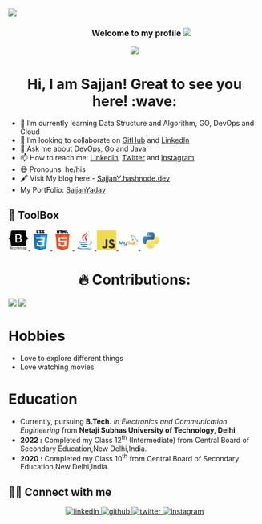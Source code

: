 <div>
<img align="center" src="https://i.imgur.com/4ASafy0.png">
</div>

<h3 align="center">
  &nbsp;&nbsp;&nbsp;&nbsp;&nbsp;&nbsp;&nbsp;Welcome to my profile
  <img src="https://media.giphy.com/media/hvRJCLFzcasrR4ia7z/giphy.gif" width="28">
</h3>

<!-- Typing SVG by DenverCoder1 - https://github.com/DenverCoder1/readme-typing-svg -->
<p align="center">
<!--   <a href="https://github.com/DenverCoder1/readme-typing-svg"> -->
    <img src="https://readme-typing-svg.herokuapp.com?color=E22FE4&width=380&height=45&lines=Open-Source+Enthusiast;Learning+New+Things+...;Nice+To+Meet+You+...&center=true"></a>

</p>

<!-- Badges template - https://github.com/badges/shields -->


<h1 align="center"> Hi, I am Sajjan! Great to see you here! :wave: </h1>


- 🌱 I’m currently learning Data Structure and Algorithm, GO, DevOps and Cloud
- 👯 I’m looking to collaborate on [GitHub](https://github.com/SajjanYadav) and [LinkedIn](https://www.linkedin.com/in/sajjan-yadav-23987417a/)
- 💬 Ask me about DevOps, Go and Java
- 📫 How to reach me: [LinkedIn](https://www.linkedin.com/in/sajjan-yadav-23987417a/), [Twitter](https://twitter.com/SajjanStr) and [Instagram](https://www.instagram.com/_sajjan_y_/)
- 😄 Pronouns: he/his
- 🖋️ Visit My blog here:- [SajjanY.hashnode.dev](https://hashnode.com/@SajjanY)
- My PortFolio: [SajjanYadav](https://sajjanyadav-website.vercel.app/)





## 🔩 ToolBox 

<p align="left"> <a href="https://getbootstrap.com" target="_blank" rel="noreferrer"> <img src="https://raw.githubusercontent.com/devicons/devicon/master/icons/bootstrap/bootstrap-plain-wordmark.svg" alt="bootstrap" width="40" height="40"/> </a> <a href="https://www.w3schools.com/css/" target="_blank" rel="noreferrer"> <img src="https://raw.githubusercontent.com/devicons/devicon/master/icons/css3/css3-original-wordmark.svg" alt="css3" width="40" height="40"/> </a> <a href="https://www.w3.org/html/" target="_blank" rel="noreferrer"> <img src="https://raw.githubusercontent.com/devicons/devicon/master/icons/html5/html5-original-wordmark.svg" alt="html5" width="40" height="40"/> </a> <a href="https://www.java.com" target="_blank" rel="noreferrer"> <img src="https://raw.githubusercontent.com/devicons/devicon/master/icons/java/java-original.svg" alt="java" width="40" height="40"/> </a> <a href="https://developer.mozilla.org/en-US/docs/Web/JavaScript" target="_blank" rel="noreferrer"> <img src="https://raw.githubusercontent.com/devicons/devicon/master/icons/javascript/javascript-original.svg" alt="javascript" width="40" height="40"/> </a> <a href="https://www.mysql.com/" target="_blank" rel="noreferrer"> <img src="https://raw.githubusercontent.com/devicons/devicon/master/icons/mysql/mysql-original-wordmark.svg" alt="mysql" width="40" height="40"/> </a> <a href="https://www.python.org" target="_blank" rel="noreferrer"> <img src="https://raw.githubusercontent.com/devicons/devicon/master/icons/python/python-original.svg" alt="python" width="40" height="40"/> </a> </p>



<h1 align="center"> 🔥 Contributions: </h1>

	
  <img width="48%" src="https://github-readme-stats.vercel.app/api?username=sajjanyadav&show_icons=true&theme=dark#gh-dark-mode-only" />        <img width="48%" src="https://github-readme-streak-stats.herokuapp.com/?user=sajjanyadav&show_icons=true&theme=dark#gh-dark-mode-only" />
  
# Hobbies
- Love to explore different things
- Love watching movies

# Education
- Currently, pursuing **B.Tech.** *in Electronics and Communication Engineering* from **Netaji Subhas University of Technology, Delhi**
- **2022 :** Completed my Class 12<sup>th</sup> (Intermediate) from Central Board of Secondary Education,New Delhi,India.
- **2020 :** Completed my Class 10<sup>th</sup> from Central Board of Secondary Education,New Delhi,India.
  
</p>



## 🙋‍♂️ Connect with me

<div align="center">
 <a href="https://www.linkedin.com/in/sajjan-yadav-23987417a/" target="_blank">
<img src=https://img.shields.io/badge/linkedin-%231E77B5.svg?&style=for-the-badge&logo=linkedin&logoColor=white alt=linkedin style="margin-bottom: 5px;" />
</a>
<a href="https://github.com/SajjanYadav" target="_blank">
<img src=https://img.shields.io/badge/github-%2324292e.svg?&style=for-the-badge&logo=github&logoColor=white alt=github style="margin-bottom: 5px;" />
</a>
<a href="https://twitter.com/SajjanStr" target="_blank">
<img src=https://img.shields.io/badge/twitter-%2300acee.svg?&style=for-the-badge&logo=twitter&logoColor=white alt=twitter style="margin-bottom: 5px;" />
</a>
 <a href="https://www.instagram.com/_sajjan_y_/" target="_blank">
<img src=https://img.shields.io/badge/instagram-%23000000.svg?&style=for-the-badge&logo=instagram&logoColor=white alt=instagram style="margin-bottom: 5px;" />
</a>

</div>

